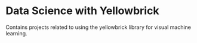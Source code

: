 # Data Science with Yellowbrick
Contains projects related to using the yellowbrick library for visual machine learning.
